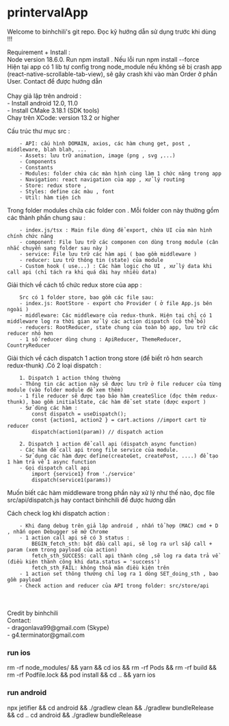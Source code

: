 # printervalApp

Welcome to binhchili's git repo. Đọc kỹ hướng dẫn sử dụng trước khi dùng !!!

Requirement + Install : <br/>
    Node version 18.6.0. Run npm install . Nếu lỗi run npm install --force <br/>
    Hiện tại app có 1 lib tự config trong node_module nếu không sẽ bị crash app (react-native-scrollable-tab-view), 
    sẽ gây crash khi vào màn Order ở phần User. Contact để được hướng dẫn  <br/>
    <br/>
    Chạy giả lập trên android :<br/>
        - Install android 12.0, 11.0<br/>
        - Install CMake 3.18.1 (SDK tools)<br/>
    Chạy trên XCode: version 13.2 or higher <br/>
    
Cấu trúc thư mục src : <br/>
```
    - API: cấu hình DOMAIN, axios, các hàm chung get, post , middleware, blah blah, ...
    - Assets: lưu trữ animation, image (png , svg ,...)
    - Components
    - Constants
    - Modules: folder chứa các màn hình cùng làm 1 chức năng trong app 
    - Navigation: react navigation của app , xử lý routing 
    - Store: redux store ,
    - Styles: define các màu , font 
    - Util: hàm tiện ích 
```
    
Trong folder modules chứa các folder con . Mỗi folder con này thường gồm các thành phần chung sau :
```
    - index.js/tsx : Main file dùng để export, chứa UI của màn hình chính chức năng 
    - component: File lưu trữ các componen con dùng trong module (cân nhắc chuyển sang folder sau này )
    - service: File lưu trữ các hàm api ( bao gồm middleware )
    - reducer: Lưu trữ thông tin (state) của module 
    - Custom hook ( use...) : Các hàm logic cho UI , xử lý data khi call api (chỉ tách ra khi quá dài hay nhiều data)
```

Giải thích về cách tổ chức redux store của app :
```
    Src có 1 folder store, bao gồm các file sau:
    - index.js: RootStore - export cho Provider ( ở file App.js bên ngoài )
    - middleware: Các middleware của redux-thunk. Hiện tại chỉ có 1 middleware log ra thời gian xử lý các action dispatch (có thể bỏ)
    - reducers: RootReducer, state chung của toàn bộ app, lưu trữ các reducer nhỏ hơn 
    - 1 số reducer dùng chung : ApiReducer, ThemeReducer, CountryReducer 
```

Giải thích về cách dispatch 1 action trong store (để biết rõ hơn search redux-thunk) .Có 2 loại dispatch :
```
    1. Dispatch 1 action thông thường 
    - Thông tin các action này sẽ được lưu trữ ở file reducer của từng module (vào folder module để xem thêm)
    - 1 file reducer sẽ được tạo bảo hàm createSlice (đọc thêm redux-thunk), bao gồm initialState, các hàm để set state (được export )
    - Sử dùng các hàm : 
        const dispatch = useDispatch();
        const {action1, action2 } = cart.actions //import cart từ reducer 
        dispatch(action1(param)) // dispatch action 

    2. Dispatch 1 action để call api (dispatch async function)
    - Các hàm để call api trong file service của module.
    - Sử dụng các hàm được define(createGet, createPost, ....) để tạo 1 hàm trả về 1 async function 
    - Gọi dispatch call api
        import {service1} from './service' 
        dispatch(service1(params))
```
   
   Muốn biết các hàm middleware trong phần này xử lý như thế nào, đọc file src/api/dispatch.js hay contact binhchili để được hương dẫn <br/>

Cách check log khi dispatch action :
```
    - Khi đang debug trên giả lập android , nhấn tổ hợp (MAC) cmd + D , nhấn open Debugger sẽ mở Chrome 
    - 1 action call api sẽ có 3 status : 
        BEGIN_fetch_sth: bắt đầu call api, sẽ log ra url sắp call + param (xem trong payload của action)
        fetch_sth_SUCCESS: call api thành công ,sẽ log ra data trả về (điều kiện thành công khi data.status = 'success')
        fetch_sth_FAIL: không thoả mãn điều kiện trên 
    - 1 action set thông thường chỉ log ra 1 dòng SET_doing_sth , bao gồm payload 
    - Check action and reducer của API trong folder: src/store/api 
```

<br/>
<br/>
Credit by binhchili <br/>
Contact:  <br/>
    - dragonlava99@gmail.com (Skype)  <br/>
    - g4.terminator@gmail.com 

### run ios
rm -rf node_modules/ && yarn && cd ios && rm -rf Pods && rm -rf build && rm -rf Podfile.lock && pod install && cd .. && yarn ios
### run android
npx jetifier && cd android && ./gradlew clean && ./gradlew bundleRelease && cd ..
cd android && ./gradlew bundleRelease



 
